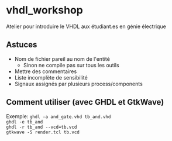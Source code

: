 # vhdl_workshop

Atelier pour introduire le VHDL aux étudiant.es en génie électrique


## Astuces

- Nom de fichier pareil au nom de l'entité
  - Sinon ne compile pas sur tous les outils
- Mettre des commentaires
- Liste incomplète de sensibilité
- Signaux assignés par plusieurs process/components


## Comment utiliser (avec GHDL et GtkWave)

Exemple:
`ghdl -a and_gate.vhd tb_and.vhd`  
`ghdl -e tb_and`  
`ghdl -r tb_and --vcd=tb.vcd`  
`gtkwave -S render.tcl tb.vcd`
